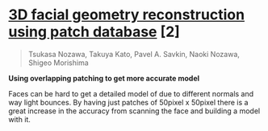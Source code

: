 # [3D facial geometry reconstruction using patch database](http://dl.acm.org/citation.cfm?id=2945102) [2]

> Tsukasa Nozawa, Takuya Kato, Pavel A. Savkin, Naoki Nozawa, Shigeo Morishima

**Using overlapping patching to get more accurate model**

Faces can be hard to get a detailed model of due to different normals and way light bounces. By having just patches of 50pixel x 50pixel there is a great increase in the accuracy from scanning the face and building a model with it.